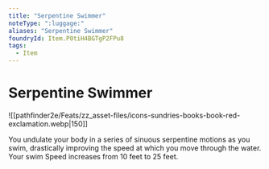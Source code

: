 ```yaml
---
title: "Serpentine Swimmer"
noteType: ":luggage:"
aliases: "Serpentine Swimmer"
foundryId: Item.P0tiH4BGTgP2FPu8
tags:
  - Item
---
```


# Serpentine Swimmer
![[pathfinder2e/Feats/zz_asset-files/icons-sundries-books-book-red-exclamation.webp|150]]

You undulate your body in a series of sinuous serpentine motions as you swim, drastically improving the speed at which you move through the water. Your swim Speed increases from 10 feet to 25 feet.
